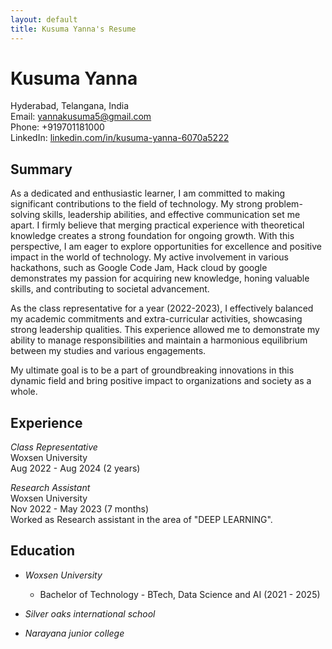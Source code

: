 ```yaml
---
layout: default
title: Kusuma Yanna's Resume
---
```


# Kusuma Yanna

Hyderabad, Telangana, India  
Email: yannakusuma5@gmail.com  
Phone: +919701181000  
LinkedIn: [linkedin.com/in/kusuma-yanna-6070a5222](https://www.linkedin.com/in/kusuma-yanna-6070a5222)

## Summary

As a dedicated and enthusiastic learner, I am committed to making significant contributions to the field of technology. My strong problem-solving skills, leadership abilities, and effective communication set me apart. I firmly believe that merging practical experience with theoretical knowledge creates a strong foundation for ongoing growth. With this perspective, I am eager to explore opportunities for excellence and positive impact in the world of technology. My active involvement in various hackathons, such as Google Code Jam, Hack cloud by google demonstrates my passion for acquiring new knowledge, honing valuable skills, and contributing to societal advancement.

As the class representative for a year (2022-2023), I effectively balanced my academic commitments and extra-curricular activities, showcasing strong leadership qualities. This experience allowed me to demonstrate my ability to manage responsibilities and maintain a harmonious equilibrium between my studies and various engagements.

My ultimate goal is to be a part of groundbreaking innovations in this dynamic field and bring positive impact to organizations and society as a whole.

## Experience

*Class Representative*  
Woxsen University  
Aug 2022 - Aug 2024 (2 years)

*Research Assistant*  
Woxsen University  
Nov 2022 - May 2023 (7 months)  
Worked as Research assistant in the area of "DEEP LEARNING".

## Education

- *Woxsen University*
  - Bachelor of Technology - BTech, Data Science and AI (2021 - 2025)

- *Silver oaks international school* 
- *Narayana junior college* 
